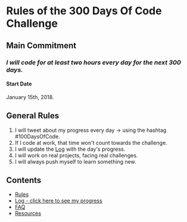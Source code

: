 # Rules of the 300 Days Of Code Challenge

## Main Commitment
### *I will code for at least two hours every day for the next 300 days.*

#### Start Date
January 15th, 2018.

## General Rules
1. I will tweet about my progress every day -> using the hashtag #100DaysOfCode.
2. If I code at work, that time won't count towards the challenge.
3. I will update the [Log](log.md) with the day's progress.
4. I will work on real projects, facing real challenges.
5. I will always push myself to learn something new.

## Contents
* [Rules](rules.md)
* [Log - click here to see my progress](log.md)
* [FAQ](FAQ.md)
* [Resources](resources.md)
